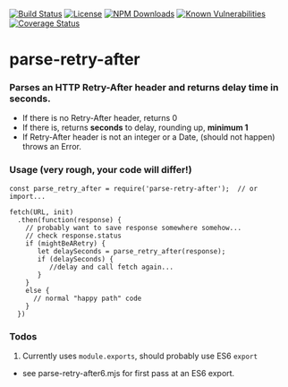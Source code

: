 [![Build Status](https://secure.travis-ci.org/MorganConrad/parse-retry-after.png)](http://travis-ci.org/MorganConrad/parse-retry-after)
[![License](http://img.shields.io/badge/license-MIT-A31F34.svg)](https://github.com/MorganConrad/parse-retry-after)
[![NPM Downloads](http://img.shields.io/npm/dm/parse-retry-after.svg)](https://www.npmjs.org/package/parse-retry-after)
[![Known Vulnerabilities](https://snyk.io/test/github/morganconrad/parse-retry-after/badge.svg)](https://snyk.io/test/github/morganconrad/parse-retry-after)
[![Coverage Status](https://coveralls.io/repos/github/MorganConrad/parse-retry-after/badge.svg)](https://coveralls.io/github/MorganConrad/parse-retry-after)



# parse-retry-after

### Parses an HTTP Retry-After header and returns delay time in seconds.

- If there is no Retry-After header, returns 0
- If there is, returns **seconds** to delay, rounding up, **minimum 1**
- If Retry-After header is not an integer or a Date, (should not happen) throws an Error.

### Usage  (very rough, your code will differ!)

    const parse_retry_after = require('parse-retry-after');  // or import...

    fetch(URL, init)
      .then(function(response) {
        // probably want to save response somewhere somehow...
        // check response.status
        if (mightBeARetry) {
           let delaySeconds = parse_retry_after(response);
           if (delaySeconds) {
              //delay and call fetch again...
           }
        }
        else {
          // normal "happy path" code
        }
      })


### Todos

 1. Currently uses `module.exports`, should probably use ES6 `export`

 - see parse-retry-after6.mjs   for first pass at an ES6 export.
